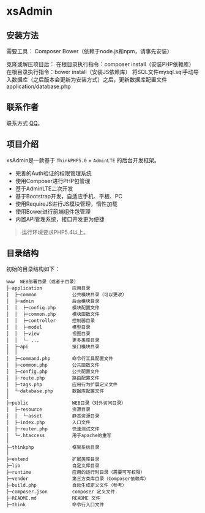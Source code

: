xsAdmin
===============

## 安装方法

需要工具：
Composer
Bower（依赖于node.js和npm，请事先安装）

克隆或解压项目后：
在根目录执行指令：composer install（安装PHP依赖库）
在根目录执行指令：bower install（安装JS依赖库）
将SQL文件mysql.sql手动导入数据库（之后版本会更新为安装方式）之后，更新数据库配置文件application/database.php

## 联系作者
联系方式 [QQ](http://wpa.qq.com/msgrd?v=3&uin=550373770&site=qq&menu=yes)。

## 项目介绍

xsAdmin是一款基于 `ThinkPHP5.0` + `AdminLTE` 的后台开发框架。

 + 完善的Auth验证的权限管理系统
 + 使用Composer进行PHP包管理
 + 基于AdminLTE二次开发
 + 基于Bootstrap开发，自适应手机、平板、PC
 + 使用RequireJS进行JS模块管理，惰性加载
 + 使用Bower进行前端组件包管理
 + 内置API管理系统，接口开发更为便捷

> 运行环境要求PHP5.4以上。

## 目录结构

初始的目录结构如下：

~~~
www  WEB部署目录（或者子目录）
├─application           应用目录
│  ├─common             公共模块目录（可以更改）
│  ├─admin              后台模块目录
│  │  ├─config.php      模块配置文件
│  │  ├─common.php      模块函数文件
│  │  ├─controller      控制器目录
│  │  ├─model           模型目录
│  │  ├─view            视图目录
│  │  └─ ...            更多类库目录
│  ├─api                接口模块目录
│  │
│  ├─command.php        命令行工具配置文件
│  ├─common.php         公共函数文件
│  ├─config.php         公共配置文件
│  ├─route.php          路由配置文件
│  ├─tags.php           应用行为扩展定义文件
│  └─database.php       数据库配置文件
│
├─public                WEB目录（对外访问目录）
│  ├─resource           资源目录
│  │  └─asset           静态资源目录
│  ├─index.php          入口文件
│  ├─router.php         快速测试文件
│  └─.htaccess          用于apache的重写
│
├─thinkphp              框架系统目录
│
├─extend                扩展类库目录
├─lib                   自定义库目录
├─runtime               应用的运行时目录（需要可写权限）
├─vendor                第三方类库目录（Composer依赖库）
├─build.php             自动生成定义文件（参考）
├─composer.json         composer 定义文件
├─README.md             README 文件
├─think                 命令行入口文件
~~~
